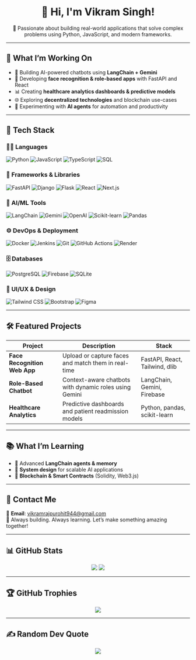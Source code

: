 <h1 align="center">👋 Hi, I'm Vikram Singh!</h1>
<p align="center">🎯 Passionate about building real-world applications that solve complex problems using Python, JavaScript, and modern frameworks.</p>

---

## 🚀 What I’m Working On

- 🤖 Building AI-powered chatbots using **LangChain + Gemini**
- 📱 Developing **face recognition & role-based apps** with FastAPI and React
- 📊 Creating **healthcare analytics dashboards & predictive models**
- 🌐 Exploring **decentralized technologies** and blockchain use-cases
- 🧠 Experimenting with **AI agents** for automation and productivity

---

## 🧰 Tech Stack

### 👨‍💻 Languages  
![Python](https://img.shields.io/badge/Python-3776AB?style=flat&logo=python&logoColor=white)
![JavaScript](https://img.shields.io/badge/JavaScript-F7DF1E?style=flat&logo=javascript&logoColor=black)
![TypeScript](https://img.shields.io/badge/TypeScript-3178C6?style=flat&logo=typescript&logoColor=white)
![SQL](https://img.shields.io/badge/SQL-4479A1?style=flat&logo=postgresql&logoColor=white)

### 🧱 Frameworks & Libraries  
![FastAPI](https://img.shields.io/badge/FastAPI-009688?style=flat&logo=fastapi&logoColor=white)
![Django](https://img.shields.io/badge/Django-092E20?style=flat&logo=django&logoColor=white)
![Flask](https://img.shields.io/badge/Flask-000000?style=flat&logo=flask&logoColor=white)
![React](https://img.shields.io/badge/React-20232A?style=flat&logo=react)
![Next.js](https://img.shields.io/badge/Next.js-000000?style=flat&logo=next.js)

### 🤖 AI/ML Tools  
![LangChain](https://img.shields.io/badge/LangChain-00BFA6?style=flat)
![Gemini](https://img.shields.io/badge/Gemini-5C5CFF?style=flat)
![OpenAI](https://img.shields.io/badge/OpenAI-412991?style=flat&logo=openai)
![Scikit-learn](https://img.shields.io/badge/scikit--learn-F7931E?style=flat&logo=scikit-learn&logoColor=white)
![Pandas](https://img.shields.io/badge/pandas-150458?style=flat&logo=pandas)

### ⚙️ DevOps & Deployment  
![Docker](https://img.shields.io/badge/Docker-2496ED?style=flat&logo=docker&logoColor=white)
![Jenkins](https://img.shields.io/badge/Jenkins-D24939?style=flat&logo=jenkins&logoColor=white)
![Git](https://img.shields.io/badge/Git-F05032?style=flat&logo=git&logoColor=white)
![GitHub Actions](https://img.shields.io/badge/GitHub_Actions-2088FF?style=flat&logo=github-actions&logoColor=white)
![Render](https://img.shields.io/badge/Render-0099FF?style=flat&logo=render)

### 🗄️ Databases  
![PostgreSQL](https://img.shields.io/badge/PostgreSQL-336791?style=flat&logo=postgresql&logoColor=white)
![Firebase](https://img.shields.io/badge/Firebase-FFCA28?style=flat&logo=firebase&logoColor=black)
![SQLite](https://img.shields.io/badge/SQLite-003B57?style=flat&logo=sqlite&logoColor=white)

### 🎨 UI/UX & Design  
![Tailwind CSS](https://img.shields.io/badge/Tailwind_CSS-38B2AC?style=flat&logo=tailwind-css)
![Bootstrap](https://img.shields.io/badge/Bootstrap-563D7C?style=flat&logo=bootstrap)
![Figma](https://img.shields.io/badge/Figma-F24E1E?style=flat&logo=figma)

---

## 🛠️ Featured Projects

| Project | Description | Stack |
|--------|-------------|-------|
| **Face Recognition Web App** | Upload or capture faces and match them in real-time | FastAPI, React, Tailwind, dlib |
| **Role-Based Chatbot** | Context-aware chatbots with dynamic roles using Gemini | LangChain, Gemini, Firebase |
| **Healthcare Analytics** | Predictive dashboards and patient readmission models | Python, pandas, scikit-learn |

---

## 📚 What I’m Learning

- 🧠 Advanced **LangChain agents & memory**
- 📐 **System design** for scalable AI applications
- 🔗 **Blockchain & Smart Contracts** (Solidity, Web3.js)

---

## 📧 Contact Me

📩 **Email**: vikramrajpurohit944@gmail.com  
💬 Always building. Always learning. Let’s make something amazing together!

---

## 📊 GitHub Stats

<p align="center">
  <img src="https://github-readme-stats.vercel.app/api?username=your-github-username&show_icons=true&theme=radical" />
  <img src="https://github-readme-streak-stats.herokuapp.com?user=your-github-username&theme=radical&date_format=M%20j%5B%2C%20Y%5D" />
</p>

---

## 🏆 GitHub Trophies

<p align="center">
  <img src="https://github-profile-trophy.vercel.app/?username=your-github-username&theme=radical&no-frame=true" />
</p>

---

## ✍️ Random Dev Quote

<p align="center">
  <img src="https://quotes-github-readme.vercel.app/api?type=horizontal&theme=dark" />
</p>
